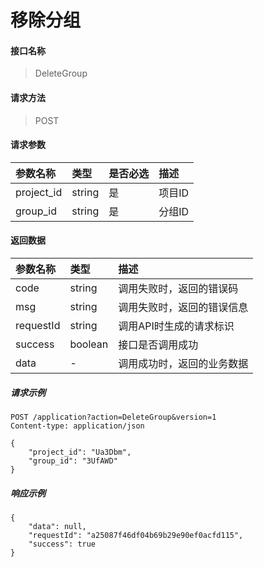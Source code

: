# 移除分组

#### 接口名称

> DeleteGroup

#### 请求方法

> POST

#### 请求参数

| 参数名称   | 类型   | 是否必选 | 描述   |
| :--------- | :----- | :------- | :----- |
| project_id | string | 是       | 项目ID |
| group_id   | string | 是       | 分组ID |

#### 返回数据

| 参数名称  | 类型    | 描述                       |
| :-------- | :------ | :------------------------- |
| code      | string  | 调用失败时，返回的错误码   |
| msg       | string  | 调用失败时，返回的错误信息 |
| requestId | string  | 调用API时生成的请求标识    |
| success   | boolean | 接口是否调用成功           |
| data      | -       | 调用成功时，返回的业务数据 |

##### 请求示例

```
POST /application?action=DeleteGroup&version=1
Content-type: application/json

{
    "project_id": "Ua3Dbm",
    "group_id": "3UfAWD"
}
```

##### 响应示例

```
{
    "data": null,
    "requestId": "a25087f46df04b69b29e90ef0acfd115", 
    "success": true
}
```
